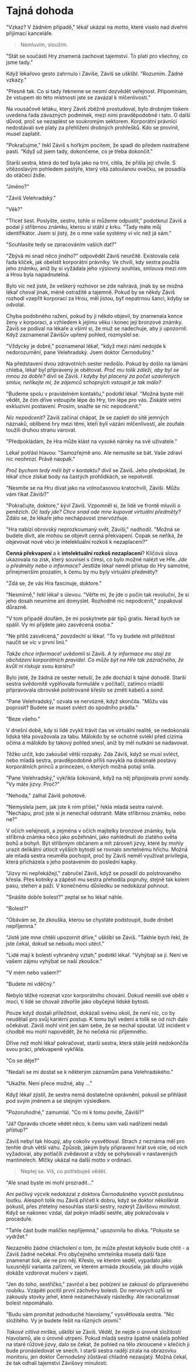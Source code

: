 # Tajná dohoda

"Vzkaz? V žádném případě," lékař ukázal na motto, které viselo nad dveřmi přijímací kanceláře. 

> Nemluvím, sloužím.

"Stát se součástí Hry znamená zachovat tajemství. To platí pro všechny, co jsme tady."

Když lékařovo gesto zahrnulo i Záviše, Záviš se ušklíbl. "Rozumím. Žádné vzkazy."

"Přesně tak. Co si tady řekneme se nesmí dozvědět veřejnost. Připomínám, že vstupem do této místnosti jste se zavázal k mlčenlivosti."

Na vousáčově letáku, který Záviš zběžně prostudoval, bylo drobným tiskem uvedena řada závazných podmínek, mezi nimi pravděpodobně i tato. O další důvod, proč se nezaplést se soukromým sektorem. Korporátní právníci nedostávali své platy za přehlížení drobných prohřešků. Kdo se provinil, musel zaplatit.

"Pokračujme," řekl Záviš s hořkým pocitem, že spadl do předem nastražené pasti. "Když už jsem tady, dokončeme, co je třeba dokončit."

Starší sestra, která do teď byla jako na trní, cítila, že přišla její chvíle. S vítězoslavým pohledem pastýře, který vítá zatoulanou ovečku, se posadila do otáčecí židle.

"Jméno?"

"Záviš Velehradský."

"Věk?"

"Třicet šest. Poslyšte, sestro, tohle si můžeme odpustit," podotknul Záviš a podal jí střibrnou známku, kterou si stáhl z krku. "Tady máte můj identifikátor. Jsem si jistý, že o mne vaše systémy ví víc než já sám."

"Souhlasíte tedy se zpracováním vašich dat?"

"Zbývá mi snad něco jiného?" odpověděl Záviš neurčitě. Existovala celá řada kliček, jak obelstít korporátní právníky. Ve chvíli, kdy sestra použila jeho známku, aniž by si vyžádala jeho výslovný souhlas, smlouva mezi ním a Hrou byla napadnutelná. 

Bylo víc než jisté, že veškerý rozhovor se zde nahrává, jinak by se možná lékař choval jinak, méně ostražitě a tajemně. Pokud by se někdy Záviš rozhodl vzepřít korporací za Hrou, měl jistou, byť nepatrnou šanci, kdyby se odvolal.

Chyba podobného ražení, pokud by ji někdo objevil, by znamenala konce ženy v korporaci, a vzhledem k jejímu věku i konec její bronzové známky. Záviš se podíval na lékaře a všiml si, že muž se nadechuje, aby ji upozornil. Když zaznamenal Závišův upřený pohled, rozmyslel se.

"Vždycky je dobré," poznamenal lékař, "když mezi námi nedojde k nedorozumění, pane Velehradský. Jsem doktor Černodušný."

Na představení dvou zdravotních sester nedošlo. Pokud by došlo na lámání chleba, lékař byl připravený je obětovat. *Proč mu tolik záleží, aby byl se mnou za dobře?* divil se Záviš. *I kdyby byl placený za počet uzavřených smluv, neříkejte mi, že zájemců schopných vstoupit je tak málo?*

"Budeme spolu v pravidelném kontaktu," podotkl lékař. "Možná byste měl vědět, že čím dříve vstoupíte lépe do Hry, tím lépe pro vás. Získáte velmi exkluzívní postavení. Prosím, snažte se nic nepodcenit."

*Nic nepodcenit?* Záviš začínal chápat, že se zapletl do sítě jemných náznaků, oblíbené hry mezi těmi, kteří byli vázáni mlčenlivostí, ale zoufale toužili druhou stranu varovat.

"Předpokládám, že Hra může klást na vysoké nároky na své uživatele."

Lékař potřásl hlavou: "Samozřejmě ano. Ale nemusíte se bát. Vaše zdraví nic neohrozí. Právě naopak."

*Proč bychom tedy měli být v kontaktu?* divil se Záviš. Jeho předpoklad, že lékař chce získat body na častých prohlídkách, se nepotvrdil.

"Nesmíte se na Hru dívat jako na volnočasovou kratochvíli, Záviši. Můžu vám říkat Záviši?"

"Pokračujte, doktore," kývl Záviš. Vzpomněl si, že lidé ve frontě mluvili o penězích. *Oč tady jde? Chce snad ode mne kupovat virtuální předměty?* Zdálo se, že lékaře jeho nechápavost znervózňuje.

"Hra nabízí obrovský neprozkoumaný svět, Záviši," nadhodil. "Možná se budete divit, ale mohou se objevit cenná překvapení. Copak se neříká, že objevovat nové věci je intelektuální rozkoš k nezaplacení?"

**Cenná překvapení** a k **intelektuální rozkoš nezaplacení**? Klíčová slova ukazovala na zisk, který souvisel s čímsi, co bylo možné nalézt ve Hře. *Jde o předměty nebo o informace?* Jestliže lékař neměl přístup do Hry samotné, přinejmenším prozatím, k čemu by mu byly virtuální předměty?

"Zdá se, že vás Hra fascinuje, doktore."

"Nesmírně," řekl lékař s úlevou. "Věřte mi, že jde o počin tak revoluční, že si jeho dosah neumíme ani domyslet. Rozhodně nic nepodcenit," zopakoval důrazně.

"V tom případě doufám, že mi poskytnete pár tipů gratis. Nerad bych se spálil. Vy mi přijdete jako zasvěcená osoba."

"Ne příliš zasvěcená," povzdechl si lékař. "To vy budete mít příležitost naučit se víc v první linii."

*Takže chce informace!* uvědomil si Záviš.  *A ty informace mu stojí za obcházení korporátních pravidel. Co může být na Hře tak zázračného, že kvůli ní riskuje svou kariéru?*

Bylo jisté, že žádná ze sester netuší, že zde dochází k tajné dohodě. Starší sestra svědomitě vyplňovala formuláře v počítači, zatímco mladší připravovala obrovské polstrované křeslo se změtí kabelů a sond.

"Pane Velehradský," ozvala se nervózně, když skončila. "Můžu vás poprosit? Budete se muset svléct do spodního prádla."

"Beze všeho."

V dnešní době, kdy si lidé zvykli trávit čas ve virtuální realitě, se nedokonalá lidská těla považovala za tabu. Málokdo by se ochotně svlékl před cizíma očima a málokdo by takový pohled snesl, aniž by měl nutkání se nadavovat.

Těžko určit, kdo zakoušel větší rozpaky. Zda Záviš, když se musí svléct, nebo mladá sestra, pravděpodobně příliš navyklá na dokonalé postavy korporátních princů a princezen, o kterých možná potají snila.

"Pane Velehradský," vykřikla šokovaně, když na něj připojovala první sondy. "Vy máte jizvy. Proč?"

"Nehoda," zalhal Záviš pohotově.

"Nemyslela jsem, jak jste k nim přišel," řekla mladá sestra naivně. "Nechápu, proč jste si je nenechal odstranit. Máte stříbrnou známku, nebo ne?"

V očích veřejnosti, a zejména v očích majitelky bronzové známky, byla stříbrná známka něco jako požehnání, jako nahlédnutí do zlatého světa bohů a bohyň. Být stříbrným občanem a mít zároveň jizvy, které by mohly urazit delikátní útlocit vyšších bytostí se rovnalo smrtelnému hříchu. Možná ale mladá sestra neuměla pochopit, proč by Záviš neměl využívat privilegia, která přicházela s jeho postavením do poslední kapky.

"Jizvy mi nepřekážejí," zabručel Záviš, když se posadil do polstrovaného křesla. Přes kotníky a zápěstí mu sestra přehodila popruhy, stejně tak kolem pasu, stehen a paží. V konečnému důsledku se nedokázal pohnout.

"Snášíte dobře bolest?" zeptal se ho lékař náhle.

"Bolest?"

"Obávám se, že zkouška, kterou se chystáte podstoupit, bude drobet nepříjemná."

"Jistě jste mne chtěli upozornit dříve," ušklíbl se Záviš. "Takhle bych řekl, že jste čekal, dokud se nebudu moci utéct."

"Lidé mají k bolesti vyhraněný vztah," podotkl lékař. "Vyhýbají se jí. Není ve vašem zájmu vyhýbat se naší zkoušce."

"V mém nebo vašem?"

"Budete mi vděčný."

Nebylo těžké rozeznat vzor korporátního chování. Dokud neměli své oběti v moci, ti lidé se chovali zdvořile jako obyčejné lidské bytosti. 

Pouze když dostali příležitost, dokázali svému okolí, že není nic, co by neudělali pro svůj kariérní postup. K tomu byli vedení a tolik se od nich dalo očekávat. Záviš mohl vinit jen sám sebe, že se nechal spoutat. Už incident v chodbě mu mohl napovědět, že ho nečeká nic příjemného.

Dříve než mohl lékař pokračovat, starší sestra, která stále ještě nedokončila svou práci, překvapeně vykřikla.

"Co se děje?"

"Nedaří se mi dostat se k některým záznamům pana Velehradského."

"Ukažte. Není přece možné, aby ..."

Když lékař zjistil, že sestra nemá dostatečné oprávnění, pokusil se přihlásit pod svým jménem a se stejným výsledkem.

"Pozoruhodné," zamumlal. "Co mi k tomu povíte, Záviši?"

"Já? Opravdu chcete vědět něco, k čemu vám vaši nadřízení nedali přístup?"

Záviš nebyl tak hloupý, aby cokoliv vysvětloval. Strach z neznáma měl pro tenhle druh větší váhu. Způsob, jakým byly připravení hrát své role, od nich vyžadoval, aby potlačili zvědavost a vždy se pohybovali v nastavených mantinelech. Mlčky ukázal na další motto v ordinaci.

> Neptej se. Víš, co potřebuješ vědět.

"Ale snad byste mi mohl prozradit..."

Ani pečlivý výcvik nedokázal z doktora Černodušného vycvičit poslušnou loutku. Alespoň tolik mu Záviš přičetl k dobru, když se doktor několikrát pokusil, přes zřetelný nesouhlas starší sestry, rozkrýt Závišovu minulost. Když se nakonec vzdal, dal pokyn mladší sestře, aby pokračovala v proceduře.

"Tahle část bude maličko nepříjemná," upozornila ho dívka. "Pokuste se vydržet."

Nezaznělo žádné chlácholení o tom, že může přestat kdykoliv bude chtít - a Záviš žádné nečekal. Pro obyčejného smrtelníka musela další fáze znamenat šok, ale ne pro něj. Křeslo, ve kterém seděl, vypadalo jako luxusnější varianta zařízení, ve kterém armáda zkoušela, jak dlouho voják dokáže vzdorovat mučení v zajetí.

"Jen do toho, sestřičko," zavrčel a bez pobízení se zakousl do připraveného roubíku. Vzápěti pocítil první záchvěvy bolesti. Do nervových uzlů se zakously stovky jehel, které nezanechávaly následky. Ale racionalizovat bolest nepomáhalo.

"Budu vám promítat jednoduché hlavolamy," vysvětlovala sestra. "Nic složitého. Vy je budete řešit na různých úrovní."

*Takové citlivá mrška,* ušklíbl se Záviš. Věděl, že nejde o úrovně složitosti hlavolamů, ale o úrovně utrpení. Pokud mladá sestra špatně snášela pohled na staré růžové jizvy, dalo se čekat, že pohled na tělo zkroucené v křečích ji bude pronásledovat ve snech. I starší sestra raději zírala na obrazovku monitoru, jen doktor Černodušný zůstával chladně nezaujatý. Možná čekal, že tak odhalí tajemství Závišovy minulosti.




 
